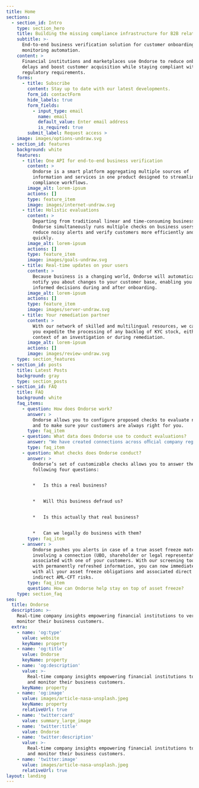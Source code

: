 ```yaml
---
title: Home
sections:
  - section_id: Intro
    type: section_hero
    title: Building the missing compliance infrastructure for B2B relationships
    subtitle: >-
      End-to-end business verification solution for customer onboarding and
      monitoring automation.
    content: >
      Financial institutions and marketplaces use Ondorse to reduce onboarding
      delays and boost customer acquisition while staying compliant with their
      regulatory requirements.
    forms:
      - title: Subscribe
        content: Stay up to date with our latest developments.
        form_id: contactForm
        hide_labels: true
        form_fields:
          - input_type: email
            name: email
            default_value: Enter email address
            is_required: true
        submit_label: Request access >
    image: images/options-undraw.svg
  - section_id: features
    background: white
    features:
      - title: One API for end-to-end business verification
        content: >
          Ondorse is a smart platform aggregating multiple sources of
          information and services in one product designed to streamline your
          compliance workflows.
        image_alt: lorem-ipsum
        actions: []
        type: feature_item
        image: images/internet-undraw.svg
      - title: Holistic evaluations
        content: >
          Departing from traditional linear and time-consuming business reviews,
          Ondorse simultaneously runs multiple checks on business users to
          reduce noisy alerts and verify customers more efficiently and more
          quickly.
        image_alt: lorem-ipsum
        actions: []
        type: feature_item
        image: images/goals-undraw.svg
      - title: Real-time updates on your users
        content: >
          Because business is a changing world, Ondorse will automatically
          notify you about changes to your customer base, enabling you to make
          informed decisions during and after onboarding.
        image_alt: lorem-ipsum
        actions: []
        type: feature_item
        image: images/server-undraw.svg
      - title: Your remediation partner
        content: >
          With our network of skilled and multilingual resources, we can help
          you expedite the processing of any backlog of KYC stock, either in the
          context of an investigation or during remediation.
        image_alt: lorem-ipsum
        actions: []
        image: images/review-undraw.svg
    type: section_features
  - section_id: posts
    title: Latest Posts
    background: gray
    type: section_posts
  - section_id: FAQ
    title: FAQ
    background: white
    faq_items:
      - question: How does Ondorse work?
        answer: >
          Ondorse allows you to configure proposed checks to evaluate new users
          and to make sure your customers are always right for you.
        type: faq_item
      - question: What data does Ondorse use to conduct evaluations?
        answer: "We have created connections across oﬃcial company registers in Europe and the U.K. to guarantee data integrity.\_ To the extent that private data providers have proprietary and exclusive databases, we also include such information in our model.\n"
        type: faq_item
      - question: What checks does Ondorse conduct?
        answer: >
          Ondorse’s set of customizable checks allows you to answer the
          following four questions:


          *   Is this a real business?


          *   Will this business defraud us?


          *   Is this actually that real business?


          *   Can we legally do business with them?
        type: faq_item
      - answer: >
          Ondorse pushes you alerts in case of a true asset freeze match
          involving a connection (UBO, shareholder or legal representative)
          associated with one of your customers. With our screening tool fed
          with permanently refreshed information, you can now immediately comply
          with all your asset freeze obligations and associated direct and
          indirect AML-CFT risks.
        type: faq_item
        question: How can Ondorse help stay on top of asset freeze?
    type: section_faq
seo:
  title: Ondorse
  description: >-
    Real-time company insights empowering financial institutions to verify and
    monitor their business customers.
  extra:
    - name: 'og:type'
      value: website
      keyName: property
    - name: 'og:title'
      value: Ondorse
      keyName: property
    - name: 'og:description'
      value: >-
        Real-time company insights empowering financial institutions to verify
        and monitor their business customers.
      keyName: property
    - name: 'og:image'
      value: images/article-nasa-unsplash.jpeg
      keyName: property
      relativeUrl: true
    - name: 'twitter:card'
      value: summary_large_image
    - name: 'twitter:title'
      value: Ondorse
    - name: 'twitter:description'
      value: >-
        Real-time company insights empowering financial institutions to verify
        and monitor their business customers.
    - name: 'twitter:image'
      value: images/article-nasa-unsplash.jpeg
      relativeUrl: true
layout: landing
---
```

